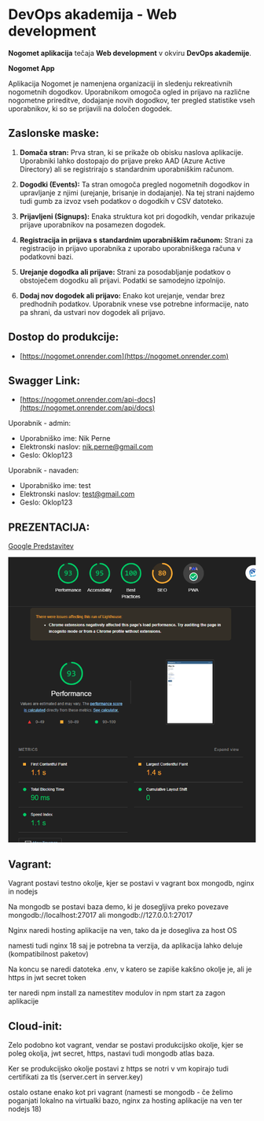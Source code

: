 # DevOps akademija - Web development

**Nogomet aplikacija** tečaja **Web development** v okviru **DevOps akademije**.

**Nogomet App**

Aplikacija Nogomet je namenjena organizaciji in sledenju rekreativnih nogometnih dogodkov. Uporabnikom omogoča ogled in prijavo na različne nogometne prireditve, dodajanje novih dogodkov, ter pregled statistike vseh uporabnikov, ki so se prijavili na določen dogodek.

## Zaslonske maske:

1. **Domača stran:** Prva stran, ki se prikaže ob obisku naslova aplikacije. Uporabniki lahko dostopajo do prijave preko AAD (Azure Active Directory) ali se registrirajo s standardnim uporabniškim računom.

2. **Dogodki (Events):** Ta stran omogoča pregled nogometnih dogodkov in upravljanje z njimi (urejanje, brisanje in dodajanje). Na tej strani najdemo tudi gumb za izvoz vseh podatkov o dogodkih v CSV datoteko.

3. **Prijavljeni (Signups):** Enaka struktura kot pri dogodkih, vendar prikazuje prijave uporabnikov na posamezen dogodek.

4. **Registracija in prijava s standardnim uporabniškim računom:** Strani za registracijo in prijavo uporabnika z uporabo uporabniškega računa v podatkovni bazi.

5. **Urejanje dogodka ali prijave:** Strani za posodabljanje podatkov o obstoječem dogodku ali prijavi. Podatki se samodejno izpolnijo.

6. **Dodaj nov dogodek ali prijavo:** Enako kot urejanje, vendar brez predhodnih podatkov. Uporabnik vnese vse potrebne informacije, nato pa shrani, da ustvari nov dogodek ali prijavo.

## Dostop do produkcije:
- [https://nogomet.onrender.com](https://nogomet.onrender.com)


## Swagger Link: 
- [https://nogomet.onrender.com/api-docs](https://nogomet.onrender.com/api/docs)

Uporabnik - admin:
- Uporabniško ime: Nik Perne
- Elektronski naslov: nik.perne@gmail.com
- Geslo: Oklop123

Uporabnik - navaden:
- Uporabniško ime: test
- Elektronski naslov: test@gmail.com
- Geslo: Oklop123

## PREZENTACIJA:
[Google Predstavitev](https://docs.google.com/presentation/d/1vlyFQ23D49aC4sA6mefUrd_ueeq5vy1UmWnYHGZL0dc/edit?usp=drivesdk)

![Alt text](<test/Posnetek zaslona 2023-11-20 190145.png>)

## Vagrant:

Vagrant postavi testno okolje, kjer se postavi v vagrant box mongodb, nginx in nodejs

Na mongodb se postavi baza demo, ki je dosegljiva preko povezave mongodb://localhost:27017 ali mongodb://127.0.0.1:27017

Nginx naredi hosting aplikacije na ven, tako da je dosegliva za host OS

namesti tudi nginx 18 saj je potrebna ta verzija, da aplikacija lahko deluje (kompatibilnost paketov)

Na koncu se naredi datoteka .env, v katero se zapiše kakšno okolje je, ali je https in jwt secret token

ter naredi npm install za namestitev modulov in npm start za zagon aplikacije

## Cloud-init:

Zelo podobno kot vagrant, vendar se postavi produkcijsko okolje, kjer se poleg okolja, jwt secret, https, nastavi tudi mongodb atlas baza.

Ker se produkcijsko okolje postavi z https se notri v vm kopirajo tudi certifikati za tls (server.cert in server.key)

ostalo ostane enako kot pri vagrant (namesti se mongodb - če želimo poganjati lokalno na virtualki bazo, nginx za hosting aplikacije na ven ter nodejs 18)
